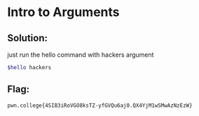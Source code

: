 
#  Intro to Arguments

## Solution:

just run the hello command with hackers argument

```sh
$hello hackers
```

## Flag: 

```
pwn.college{4SIB3iRoVGO8ksTZ-yfGVQu6aj0.QX4YjM1wSMwAzNzEzW}
```



